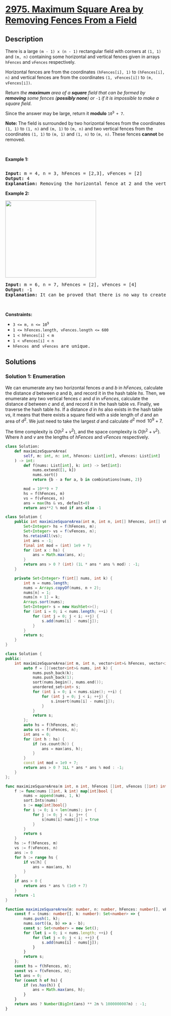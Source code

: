 # [2975. Maximum Square Area by Removing Fences From a Field](https://leetcode.com/problems/maximum-square-area-by-removing-fences-from-a-field)


## Description

<p>There is a large <code>(m - 1) x (n - 1)</code> rectangular field with corners at <code>(1, 1)</code> and <code>(m, n)</code> containing some horizontal and vertical fences given in arrays <code>hFences</code> and <code>vFences</code> respectively.</p>

<p>Horizontal fences are from the coordinates <code>(hFences[i], 1)</code> to <code>(hFences[i], n)</code> and vertical fences are from the coordinates <code>(1, vFences[i])</code> to <code>(m, vFences[i])</code>.</p>

<p>Return <em>the <strong>maximum</strong> area of a <strong>square</strong> field that can be formed by <strong>removing</strong> some fences (<strong>possibly none</strong>) or </em><code>-1</code> <em>if it is impossible to make a square field</em>.</p>

<p>Since the answer may be large, return it <strong>modulo</strong> <code>10<sup>9 </sup>+ 7</code>.</p>

<p><strong>Note: </strong>The field is surrounded by two horizontal fences from the coordinates <code>(1, 1)</code> to <code>(1, n)</code> and <code>(m, 1)</code> to <code>(m, n)</code> and two vertical fences from the coordinates <code>(1, 1)</code> to <code>(m, 1)</code> and <code>(1, n)</code> to <code>(m, n)</code>. These fences <strong>cannot</strong> be removed.</p>

<p>&nbsp;</p>
<p><strong class="example">Example 1:</strong></p>

<p><img alt="" src="https://spcdn.pages.dev/leetcode/problems/2975.Maximum%20Square%20Area%20by%20Removing%20Fences%20From%20a%20Field/images/screenshot-from-2023-11-05-22-40-25.png" /></p>

<pre>
<strong>Input:</strong> m = 4, n = 3, hFences = [2,3], vFences = [2]
<strong>Output:</strong> 4
<strong>Explanation:</strong> Removing the horizontal fence at 2 and the vertical fence at 2 will give a square field of area 4.
</pre>

<p><strong class="example">Example 2:</strong></p>

<p><img alt="" src="https://spcdn.pages.dev/leetcode/problems/2975.Maximum%20Square%20Area%20by%20Removing%20Fences%20From%20a%20Field/images/maxsquareareaexample1.png" style="width: 285px; height: 242px;" /></p>

<pre>
<strong>Input:</strong> m = 6, n = 7, hFences = [2], vFences = [4]
<strong>Output:</strong> -1
<strong>Explanation:</strong> It can be proved that there is no way to create a square field by removing fences.
</pre>

<p>&nbsp;</p>
<p><strong>Constraints:</strong></p>

<ul>
	<li><code>3 &lt;= m, n &lt;= 10<sup>9</sup></code></li>
	<li><code><font face="monospace">1 &lt;= hF</font>ences<font face="monospace">.length, vFences.length &lt;= 600</font></code></li>
	<li><code><font face="monospace">1 &lt; hFences[i] &lt; m</font></code></li>
	<li><code><font face="monospace">1 &lt; vFences[i] &lt; n</font></code></li>
	<li><code><font face="monospace">hFences</font></code><font face="monospace"> and </font><code><font face="monospace">vFences</font></code><font face="monospace"> are unique.</font></li>
</ul>

## Solutions

### Solution 1: Enumeration

We can enumerate any two horizontal fences $a$ and $b$ in $hFences$, calculate the distance $d$ between $a$ and $b$, and record it in the hash table $hs$. Then, we enumerate any two vertical fences $c$ and $d$ in $vFences$, calculate the distance $d$ between $c$ and $d$, and record it in the hash table $vs$. Finally, we traverse the hash table $hs$. If a distance $d$ in $hs$ also exists in the hash table $vs$, it means that there exists a square field with a side length of $d$ and an area of $d^2$. We just need to take the largest $d$ and calculate $d^2 \bmod 10^9 + 7$.

The time complexity is $O(h^2 + v^2)$, and the space complexity is $O(h^2 + v^2)$. Where $h$ and $v$ are the lengths of $hFences$ and $vFences$ respectively.

<!-- tabs:start -->

```python
class Solution:
    def maximizeSquareArea(
        self, m: int, n: int, hFences: List[int], vFences: List[int]
    ) -> int:
        def f(nums: List[int], k: int) -> Set[int]:
            nums.extend([1, k])
            nums.sort()
            return {b - a for a, b in combinations(nums, 2)}

        mod = 10**9 + 7
        hs = f(hFences, m)
        vs = f(vFences, n)
        ans = max(hs & vs, default=0)
        return ans**2 % mod if ans else -1
```

```java
class Solution {
    public int maximizeSquareArea(int m, int n, int[] hFences, int[] vFences) {
        Set<Integer> hs = f(hFences, m);
        Set<Integer> vs = f(vFences, n);
        hs.retainAll(vs);
        int ans = -1;
        final int mod = (int) 1e9 + 7;
        for (int x : hs) {
            ans = Math.max(ans, x);
        }
        return ans > 0 ? (int) (1L * ans * ans % mod) : -1;
    }

    private Set<Integer> f(int[] nums, int k) {
        int n = nums.length;
        nums = Arrays.copyOf(nums, n + 2);
        nums[n] = 1;
        nums[n + 1] = k;
        Arrays.sort(nums);
        Set<Integer> s = new HashSet<>();
        for (int i = 0; i < nums.length; ++i) {
            for (int j = 0; j < i; ++j) {
                s.add(nums[i] - nums[j]);
            }
        }
        return s;
    }
}
```

```cpp
class Solution {
public:
    int maximizeSquareArea(int m, int n, vector<int>& hFences, vector<int>& vFences) {
        auto f = [](vector<int>& nums, int k) {
            nums.push_back(k);
            nums.push_back(1);
            sort(nums.begin(), nums.end());
            unordered_set<int> s;
            for (int i = 0; i < nums.size(); ++i) {
                for (int j = 0; j < i; ++j) {
                    s.insert(nums[i] - nums[j]);
                }
            }
            return s;
        };
        auto hs = f(hFences, m);
        auto vs = f(vFences, n);
        int ans = 0;
        for (int h : hs) {
            if (vs.count(h)) {
                ans = max(ans, h);
            }
        }
        const int mod = 1e9 + 7;
        return ans > 0 ? 1LL * ans * ans % mod : -1;
    }
};
```

```go
func maximizeSquareArea(m int, n int, hFences []int, vFences []int) int {
	f := func(nums []int, k int) map[int]bool {
		nums = append(nums, 1, k)
		sort.Ints(nums)
		s := map[int]bool{}
		for i := 0; i < len(nums); i++ {
			for j := 0; j < i; j++ {
				s[nums[i]-nums[j]] = true
			}
		}
		return s
	}
	hs := f(hFences, m)
	vs := f(vFences, n)
	ans := 0
	for h := range hs {
		if vs[h] {
			ans = max(ans, h)
		}
	}
	if ans > 0 {
		return ans * ans % (1e9 + 7)
	}
	return -1
}
```

```ts
function maximizeSquareArea(m: number, n: number, hFences: number[], vFences: number[]): number {
    const f = (nums: number[], k: number): Set<number> => {
        nums.push(1, k);
        nums.sort((a, b) => a - b);
        const s: Set<number> = new Set();
        for (let i = 0; i < nums.length; ++i) {
            for (let j = 0; j < i; ++j) {
                s.add(nums[i] - nums[j]);
            }
        }
        return s;
    };
    const hs = f(hFences, m);
    const vs = f(vFences, n);
    let ans = 0;
    for (const h of hs) {
        if (vs.has(h)) {
            ans = Math.max(ans, h);
        }
    }
    return ans ? Number(BigInt(ans) ** 2n % 1000000007n) : -1;
}
```

<!-- tabs:end -->

<!-- end -->
